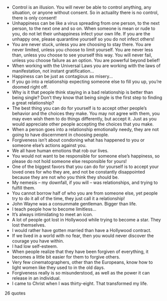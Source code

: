  - Control is an illusion. You will never be able to control anything, any situation, or anyone without consent. So in actuality there is no control, there is only consent!
 - Unhappiness can be like a virus spreading from one person, to the next person, to the next one and so on. When someone is mean or rude to you, do not let their unhappiness infect your own life. If you are the unhappy one, please quarantine yourself so you do not infect others!
 - You are never stuck, unless you are choosing to stay there. You are never limited, unless you choose to limit yourself. You are never less than, unless you choose to see yourself this way. You will never fail, unless you choose failure as an option. You are powerful beyond belief!
 - When working with the Universal Laws you are working with the laws of manifestation, not instant gratification...
 - Happiness can be just as contagious as misery...
 - If you go into a relationship expecting someone else to fill you up, you’re doomed right off.
 - Why is it that people think staying in a bad relationship is better than being single? Don’t they know that being single is the first step to finding a great relationship?
 - The best thing you can do for yourself is to accept other people’s behavior and the choices they make. You may not agree with them, you may even wish them to do things differently, but accept it. Just as you would appreciate other people accepting the choices that you make.
 - When a person goes into a relationship emotionally needy, they are not going to have discernment in choosing people.
 - Forgiveness isn’t about condoning what has happened to you or someone else’s actions against you.
 - We all have human emotions that rob our lives.
 - You would not want to be responsible for someone else’s happiness, so please do not hold someone else responsible for yours!
 - One of the biggest favors that you can do for yourself is to accept your loved ones for who they are, and not be constantly disappointed because they are not who you think they should be.
 - My nemesis – my downfall, if you will – was relationships, and trying to fulfill them.
 - You cannot borrow half of who you are from someone else, yet people try to do it all of the time, they just call it a relationship!
 - John Wayne was a consummate gentleman. Bigger than life.
 - I teach people how to become limitless...
 - It’s always intimidating to meet an icon.
 - A lot of people got lost in Hollywood while trying to become a star. They lost themselves.
 - I would rather have gotten married than have a Hollywood contract.
 - If we lived in a world with no fear, then you would never discover the courage you have within.
 - I had low self-esteem.
 - When people realize that they have been forgiven of everything, it becomes a little bit easier for them to forgive others.
 - Very few cinematographers, other than the Europeans, know how to light women like they used to in the old days.
 - Forgiveness really is so misunderstood, as well as the power it can release in an individual.
 - I came to Christ when I was thirty-eight. That transformed my life.

26 quotes
